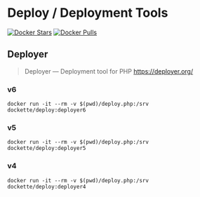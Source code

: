 # Deploy / Deployment Tools

[![Docker Stars](https://img.shields.io/docker/stars/dockette/deploy.svg?style=flat)](https://hub.docker.com/r/dockette/deploy/)
[![Docker Pulls](https://img.shields.io/docker/pulls/dockette/deploy.svg?style=flat)](https://hub.docker.com/r/dockette/deploy/)

## Deployer

> Deployer — Deployment tool for PHP
> https://deployer.org/

### v6

```
docker run -it --rm -v $(pwd)/deploy.php:/srv dockette/deploy:deployer6
```

### v5

```
docker run -it --rm -v $(pwd)/deploy.php:/srv dockette/deploy:deployer5
```

### v4

```
docker run -it --rm -v $(pwd)/deploy.php:/srv dockette/deploy:deployer4
```